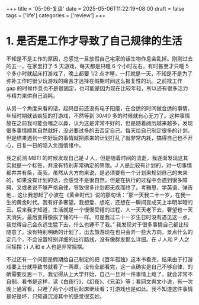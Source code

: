 +++
title = '05-06-复盘'
date = 2025-05-06T11:22:19+08:00
draft = false
tags = ['life']
categories = ['review']
+++

# 1. 是否是工作才导致了自己规律的生活
不知是不是工作的原因，总感觉一旦放假自己宅家的话生物作息会乱掉。刚刚过去的五一，在家里打了 5 天游戏，每天都是只睡 6 个小时左右，有时甚至才只睡 5 个多小时就起床打游戏了，晚上都要 1/2 点才睡，一打就是一天，不知是不是为了弥补工作时很少玩游戏的痛苦才选择在假期时间这么报复性的玩。之前找工作 gap 的时候作息也不是很固定，也可能是因为现在比较年轻，所以还有很多活力与精力来供自己消耗。

从另一个角度来看的话，起码目前还没有电子阳痿，在合适的时间做合适的事情，年轻时期就该疯狂的打游戏，不然等到 30/40 多的时候就有心无力了。这种事情放在之前我可能会嗤之以鼻，认为这是非常不好的，但是随着阅历越来越多，发现很多事情顺其自然就好，没必要过多的去否定自己。每天给自己制定很多的计划，但是结果遇到一些好玩的事情就把原来的计划打乱了就非常内耗，搞得自己也不开心，日复一日的陷入负面情绪中。

我之前测 MBTI 的时候发现自己是 J 人，但是随着时间的流逝，我逐渐发现这其实就是一个标签，并没有特别非常确定的界限。J 人是比较有计划的，对一切事情都井井有条，而我，虽然从大方向来说，是必须要有一个计划来规划自己的未来的，如果没有计划的话，会感觉不是很自然，但是在执行的过程中会遇到很多障碍，又或者说不够严格自律，导致很多计划都无疾而终了。考雅思、学英语、弹吉他... 这让我想起了小波在《黄金时代》说的那句话：“那一天我二十一岁，在我一生的黄金时代。我有好多奢望。我想爱、想吃，还想在一瞬间变成天上半明半暗的云。后来我才知道，生活就是一个慢慢受锤的过程，人一天天老下去，奢望也一天天消失，最后变得像挨了锤的牛一样。可是我过二十一岁生日时没有遇见这一点。我觉得自己会永远生猛下去，什么也锤不了我。” 我发现对于很多事情自己都比较随意了，没有特别明确的计划了，出去旅游现在也只会弄一些大方向，景点什么的定几个，不会设置特别详细的出行路线，没有像群友那么详细。在 J 人和 P 人之间摇摆；i 人和 e 人也是非常摇摆。

不过还有一个问题是假期给自己制定的把《百年孤独》这本书看完，结果由于打游戏要上分就导致书就看了一两章，没有全部看完，这一点确实是自己不够自律，的确需要反思一下。我记得从上大学开始，自己一旦对一件事情上瘾了，就会非常不自制。看书是这样，读《白夜行》、《幻夜》、《兄弟》等；看网文爽文小说，有一次晚上通宵看，只睡了两个小时后起床继续看；打游戏也是如此。我不知道这件事情是好是坏，只知道沉浸其中的感觉很玄妙。
